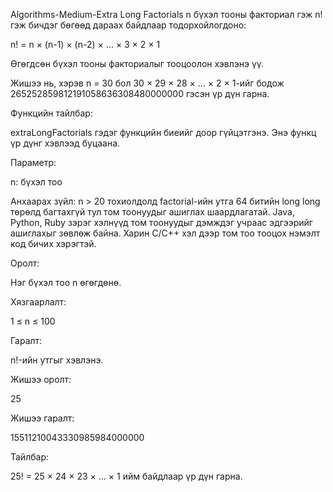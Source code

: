Algorithms-Medium-Extra Long Factorials
n бүхэл тооны факториал гэж n! гэж бичдэг бөгөөд дараах байдлаар тодорхойлогдоно:

n! = n × (n-1) × (n-2) × … × 3 × 2 × 1

Өгөгдсөн бүхэл тооны факториалыг тооцоолон хэвлэнэ үү.

Жишээ нь, хэрэв n = 30 бол 30 × 29 × 28 × … × 2 × 1-ийг бодож 265252859812191058636308480000000 гэсэн үр дүн гарна.

Функцийн тайлбар:

extraLongFactorials гэдэг функцийн биеийг доор гүйцэтгэнэ. Энэ функц үр дүнг хэвлээд буцаана.

Параметр:

n: бүхэл тоо

Анхаарах зүйл: n > 20 тохиолдолд factorial-ийн утга 64 битийн long long төрөлд багтахгүй тул том тоонуудыг ашиглах шаардлагатай. Java, Python, Ruby зэрэг хэлнүүд том тоонуудыг дэмждэг учраас эдгээрийг ашиглахыг зөвлөж байна. Харин C/C++ хэл дээр том тоо тооцох нэмэлт код бичих хэрэгтэй.

Оролт:

Нэг бүхэл тоо n өгөгдөнө.

Хязгаарлалт:

1 ≤ n ≤ 100

Гаралт:

n!-ийн утгыг хэвлэнэ.

Жишээ оролт:

25

Жишээ гаралт:

15511210043330985984000000

Тайлбар:

25! = 25 × 24 × 23 × … × 1 ийм байдлаар үр дүн гарна.